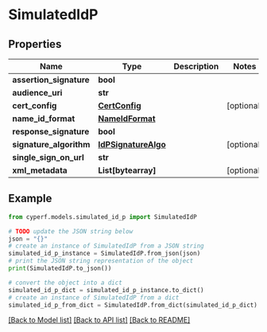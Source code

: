 # SimulatedIdP


## Properties

Name | Type | Description | Notes
------------ | ------------- | ------------- | -------------
**assertion_signature** | **bool** |  | 
**audience_uri** | **str** |  | 
**cert_config** | [**CertConfig**](CertConfig.md) |  | [optional] 
**name_id_format** | [**NameIdFormat**](NameIdFormat.md) |  | 
**response_signature** | **bool** |  | 
**signature_algorithm** | [**IdPSignatureAlgo**](IdPSignatureAlgo.md) |  | [optional] 
**single_sign_on_url** | **str** |  | 
**xml_metadata** | **List[bytearray]** |  | [optional] 

## Example

```python
from cyperf.models.simulated_id_p import SimulatedIdP

# TODO update the JSON string below
json = "{}"
# create an instance of SimulatedIdP from a JSON string
simulated_id_p_instance = SimulatedIdP.from_json(json)
# print the JSON string representation of the object
print(SimulatedIdP.to_json())

# convert the object into a dict
simulated_id_p_dict = simulated_id_p_instance.to_dict()
# create an instance of SimulatedIdP from a dict
simulated_id_p_from_dict = SimulatedIdP.from_dict(simulated_id_p_dict)
```
[[Back to Model list]](../README.md#documentation-for-models) [[Back to API list]](../README.md#documentation-for-api-endpoints) [[Back to README]](../README.md)


